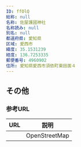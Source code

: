```yaml
---
ID: ffOlQ
総称: null
名称: 佐屋護國神社
名称読み: null
別名: null
都道府県: 愛知県
区域: 愛西市
緯度: 35.1531239
経度: 136.7253335
郵便番号: 4960902
住所: 愛知県愛西市須依町東田面４
---
```


## その他

### 参考URL

| URL | 説明          |
| --- | ------------- |
|     | OpenStreetMap |
